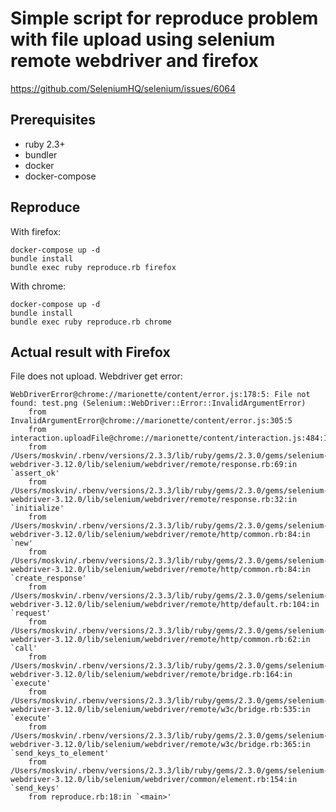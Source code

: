 # Simple script for reproduce problem with file upload using selenium remote webdriver and firefox

https://github.com/SeleniumHQ/selenium/issues/6064

## Prerequisites

* ruby 2.3+
* bundler
* docker
* docker-compose


## Reproduce

With firefox:

```
docker-compose up -d
bundle install
bundle exec ruby reproduce.rb firefox
```

With chrome: 

```
docker-compose up -d
bundle install
bundle exec ruby reproduce.rb chrome
```

## Actual result with Firefox

File does not upload. Webdriver get error:

```
WebDriverError@chrome://marionette/content/error.js:178:5: File not found: test.png (Selenium::WebDriver::Error::InvalidArgumentError)
	from InvalidArgumentError@chrome://marionette/content/error.js:305:5
	from interaction.uploadFile@chrome://marionette/content/interaction.js:484:11
	from /Users/moskvin/.rbenv/versions/2.3.3/lib/ruby/gems/2.3.0/gems/selenium-webdriver-3.12.0/lib/selenium/webdriver/remote/response.rb:69:in `assert_ok'
	from /Users/moskvin/.rbenv/versions/2.3.3/lib/ruby/gems/2.3.0/gems/selenium-webdriver-3.12.0/lib/selenium/webdriver/remote/response.rb:32:in `initialize'
	from /Users/moskvin/.rbenv/versions/2.3.3/lib/ruby/gems/2.3.0/gems/selenium-webdriver-3.12.0/lib/selenium/webdriver/remote/http/common.rb:84:in `new'
	from /Users/moskvin/.rbenv/versions/2.3.3/lib/ruby/gems/2.3.0/gems/selenium-webdriver-3.12.0/lib/selenium/webdriver/remote/http/common.rb:84:in `create_response'
	from /Users/moskvin/.rbenv/versions/2.3.3/lib/ruby/gems/2.3.0/gems/selenium-webdriver-3.12.0/lib/selenium/webdriver/remote/http/default.rb:104:in `request'
	from /Users/moskvin/.rbenv/versions/2.3.3/lib/ruby/gems/2.3.0/gems/selenium-webdriver-3.12.0/lib/selenium/webdriver/remote/http/common.rb:62:in `call'
	from /Users/moskvin/.rbenv/versions/2.3.3/lib/ruby/gems/2.3.0/gems/selenium-webdriver-3.12.0/lib/selenium/webdriver/remote/bridge.rb:164:in `execute'
	from /Users/moskvin/.rbenv/versions/2.3.3/lib/ruby/gems/2.3.0/gems/selenium-webdriver-3.12.0/lib/selenium/webdriver/remote/w3c/bridge.rb:535:in `execute'
	from /Users/moskvin/.rbenv/versions/2.3.3/lib/ruby/gems/2.3.0/gems/selenium-webdriver-3.12.0/lib/selenium/webdriver/remote/w3c/bridge.rb:365:in `send_keys_to_element'
	from /Users/moskvin/.rbenv/versions/2.3.3/lib/ruby/gems/2.3.0/gems/selenium-webdriver-3.12.0/lib/selenium/webdriver/common/element.rb:154:in `send_keys'
	from reproduce.rb:18:in `<main>'
```